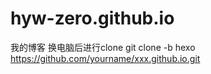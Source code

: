 # hyw-zero.github.io
我的博客
换电脑后进行clone 
git clone -b hexo https://github.com/yourname/xxx.github.io.git 
